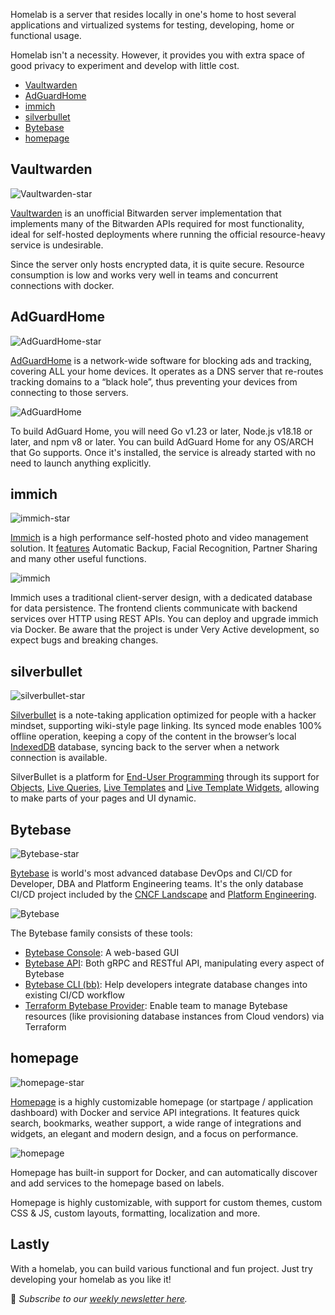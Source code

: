 Homelab is a server that resides locally in one's home to host several applications and virtualized systems for testing, developing, home or functional usage.

Homelab isn't a necessity. However, it provides you with extra space of good privacy to experiment and develop with little cost.

- [Vaultwarden](#vaultwarden)
- [AdGuardHome](#adguardhome)
- [immich](#immich)
- [silverbullet](#silverbullet)
- [Bytebase](#bytebase)
- [homepage](#homepage)

## Vaultwarden

![Vaultwarden-star](/assets/blog/homelab/vaultwarden-star.webp)

[Vaultwarden](https://github.com/dani-garcia/vaultwarden) is an unofficial Bitwarden server implementation that implements many of the Bitwarden APIs required for most functionality, ideal for self-hosted deployments where running the official resource-heavy service is undesirable.

Since the server only hosts encrypted data, it is quite secure. Resource consumption is low and works very well in teams and concurrent connections with docker.

## AdGuardHome

![AdGuardHome-star](/assets/blog/homelab/adguardhome-star.webp)

[AdGuardHome](https://adguard.com/en/welcome.html) is a network-wide software for blocking ads and tracking, covering ALL your home devices. It operates as a DNS server that re-routes tracking domains to a “black hole”, thus preventing your devices from connecting to those servers.

![AdGuardHome](/assets/blog/homelab/adguardhome.webp)

To build AdGuard Home, you will need Go v1.23 or later, Node.js v18.18 or later, and npm v8 or later. You can build AdGuard Home for any OS/ARCH that Go supports. Once it's installed, the service is already started with no need to launch anything explicitly.

## immich

![immich-star](/assets/blog/homelab/immich-star.webp)

[Immich](https://immich.app/) is a high performance self-hosted photo and video management solution. It [features](https://immich.app/docs/features/automatic-backup) Automatic Backup, Facial Recognition, Partner Sharing and many other useful functions.

![immich](/assets/blog/homelab/immich.webp)

Immich uses a traditional client-server design, with a dedicated database for data persistence. The frontend clients communicate with backend services over HTTP using REST APIs. You can deploy and upgrade immich via Docker. Be aware that the project is under Very Active development, so expect bugs and breaking changes.

## silverbullet

![silverbullet-star](/assets/blog/homelab/silverbullet-star.webp)

[Silverbullet](https://silverbullet.md/) is a note-taking application optimized for people with a hacker mindset, supporting wiki-style page linking. Its synced mode enables 100% offline operation, keeping a copy of the content in the browser’s local [IndexedDB](https://developer.mozilla.org/en-US/docs/Web/API/IndexedDB_API) database, syncing back to the server when a network connection is available.

SilverBullet is a platform for [End-User Programming](https://silverbullet.md/End-User%20Programming) through its support for [Objects](https://silverbullet.md/Objects), [Live Queries](https://silverbullet.md/Live%20Queries), [Live Templates](https://silverbullet.md/Live%20Templates) and [Live Template Widgets](https://silverbullet.md/Live%20Template%20Widgets), allowing to make parts of your pages and UI dynamic.

## Bytebase

![Bytebase-star](/assets/blog/homelab/bytebase-star.webp)

[Bytebase](https://www.bytebase.com/) is world's most advanced database DevOps and CI/CD for Developer, DBA and Platform Engineering teams. It's the only database CI/CD project included by the [CNCF Landscape](https://landscape.cncf.io/?selected=bytebase) and [Platform Engineering](https://platformengineering.org/tools/bytebase).

![Bytebase](/assets/blog/homelab/bytebase.webp)

The Bytebase family consists of these tools:

- [Bytebase Console](https://www.bytebase.com/): A web-based GUI
- [Bytebase API](https://www.bytebase.com/docs/api/overview/): Both gRPC and RESTful API, manipulating every aspect of Bytebase
- [Bytebase CLI (bb)](https://www.bytebase.com/docs/cli/overview/): Help developers integrate database changes into existing CI/CD workflow
- [Terraform Bytebase Provider](https://registry.terraform.io/providers/bytebase/bytebase/latest/docs): Enable team to manage Bytebase resources (like provisioning database instances from Cloud vendors) via Terraform

## homepage

![homepage-star](/assets/blog/homelab/homepage-star.webp)

[Homepage](https://gethomepage.dev/) is a highly customizable homepage (or startpage / application dashboard) with Docker and service API integrations. It features quick search, bookmarks, weather support, a wide range of integrations and widgets, an elegant and modern design, and a focus on performance.

![homepage](/assets/blog/homelab/homepage.webp)

Homepage has built-in support for Docker, and can automatically discover and add services to the homepage based on labels.

Homepage is highly customizable, with support for custom themes, custom CSS & JS, custom layouts, formatting, localization and more.

## Lastly

With a homelab, you can build various functional and fun project. Just try developing your homelab as you like it!

📧 *Subscribe to our [weekly newsletter here](https://star-history.beehiiv.com/subscribe).*
